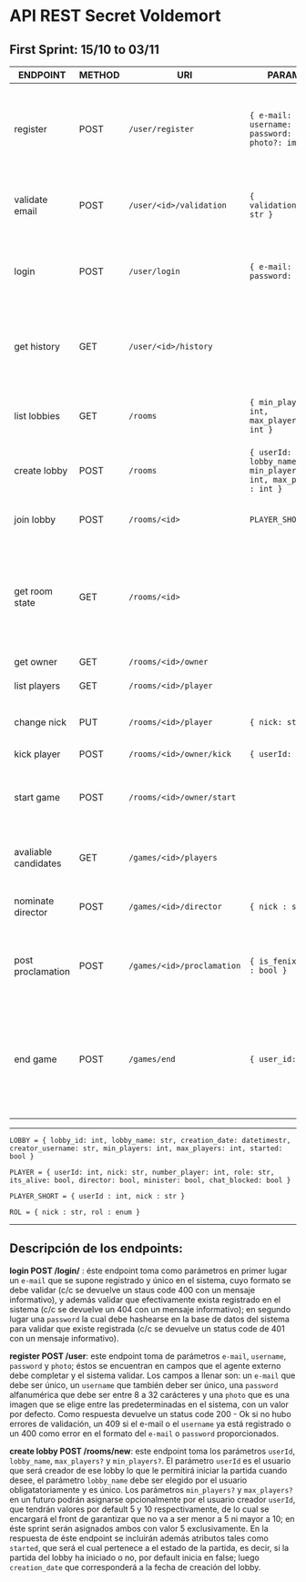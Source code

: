 # API REST Secret Voldemort

## First Sprint: 15/10 to 03/11

| ENDPOINT     | METHOD | URI         | PARAMS       | RESPONSE      | COMMENTS |
| ---------    | ------ | ----------- | ------------ | ------------- | -------- |
| register     | POST   | `/user/register` | `{ e-mail: str, username: str, password: str, photo?: image }` | 409: Conflict if: `e-mail` already registered or `username` already registered \ 400:Bad Request if: can't parse `e-mail` | `password` is hash |
| validate email | POST | `/user/<id>/validation` | `{ validation_code: str }` | 200: `{ userId : int }` \ 403:Forbidden if `validation_code` is wrong | |
| login | POST | `/user/login` | `{ e-mail: str, password: str } ` | 200: `{ userId: int }` \ 400: Bad request: can't parse `e-mail` \ 401 Unauthorized: invalid `password` | `password` is a hash |
| get history | GET | `/user/<id>/history` | | 200: `{ phoenix_wins : int, phoenix_loses : int; death_eater_wins : int, death_eater_loses: int}` |
| list lobbies | GET | `/rooms` | `{ min_players?: int, max_players?: int }` | 200: `[ { id : int, lobby_name: str, current_players : int, max_players: int, min_players: int } ]` | |
| create lobby | POST |`/rooms` | `{ userId: int, lobby_name: str, min_players : int, max_players : int } ` | 200 - `LOBBY` | |
| join lobby | POST |`/rooms/<id>` | `PLAYER_SHORT` | 200: `PLAYER` \ 409: Conflict if: `nick` already exists in this lobby | |
| get room state | GET | `/rooms/<id>` | | 200: ` { started : bool, game_id : int } ` | game_id = -1 when game has not started, when last player makes this call, room gets deleted |
| get owner | GET | `/rooms/<id>/owner` | | 200: `{ nick : str }` | |
| list players | GET | `/rooms/<id>/player`| | 200:`[ { nick: str} ]` | |
| change nick | PUT | `/rooms/<id>/player` | `{ nick: str }` | 200: `{ nick: str }` \ 409: Conflict if: `nick` already exists in this lobby | |
| kick player | POST | `/rooms/<id>/owner/kick` | `{ userId: int }` | | |
| start game | POST | `/rooms/<id>/owner/start` | | | Server stops more people from entering and starts the game. |
| avaliable candidates | GET | `/games/<id>/players` | | 200: `[ { nick : str } ]` | PRE : There's a Minister Selected |
| nominate director | POST | `/games/<id>/director` | `{ nick : str }` | 200: `{ nick : str }` \ 409:Conflict if nick submitted is not valid  |  |
| post proclamation | POST |`/games/<id>/proclamation` | `{ is_fenix_procl : bool }` | 200: `{ is_fenix_procl : bool }` \ 403: Forbidden : If the client is not the correct  |  | PRE : Minister and Director are selected
| end game | POST |`/games/end` | `{ user_id: int }` | `[ROL]` | Updates Player History, and when the last player makes this request, then the game gets deleted |

-------------

`LOBBY = { lobby_id: int, lobby_name: str, creation_date: datetimestr, creator_username: str, min_players: int, max_players: int, started: bool }`

`PLAYER = { userId: int, nick: str, number_player: int, role: str, its_alive: bool, director: bool, minister: bool, chat_blocked: bool }`

`PLAYER_SHORT = { userId : int, nick : str }`

`ROL = { nick : str, rol : enum }`

-------------

## Descripción de los endpoints:
 
**login POST /login/** : éste endpoint toma como parámetros en primer lugar un `e-mail` que se supone registrado y único en el sistema, cuyo formato se debe validar (c/c se devuelve un staus code 400 con un mensaje informativo), y además validar que efectivamente exista registrado en el sistema (c/c se devuelve un 404 con un mensaje informativo); en segundo lugar una `password` la cual debe hashearse en la base de datos del sistema para validar que existe registrada (c/c se devuelve un status code de 401 con un mensaje informativo). 

**register POST /user**: este endpoint toma de parámetros `e-mail`, `username`, `password` y `photo`; éstos se encuentran en campos que el agente externo debe completar y el sistema validar. Los campos a llenar son: un `e-mail` que debe ser único, un `username` que también deber ser único, una `password` alfanumérica que debe ser entre 8 a 32 carácteres y una `photo` que es una imagen que se elige entre las predeterminadas en el sistema, con un valor por defecto. Como respuesta devuelve un status code 200 - Ok si no hubo errores de validación, un 409 si el e-mail o el `username` ya está registrado o un 400 como error en el formato del `e-mail` o `password` proporcionados.

**create lobby POST /rooms/new**: este endpoint toma los parámetros `userId`, `lobby_name`, `max_players?` y `min_players?`. El parámetro `userId` es el usuario que será creador de ese lobby lo que le permitirá iniciar la partida cuando desee, el parámetro `lobby_name` debe ser elegido por el usuario obligatatoriamente y es único. Los parámetros `min_players?` y `max_players?` en un futuro podrán asignarse opcionalmente por el usuario creador `userId`, que tendrán valores por default 5 y 10 respectivamente, de lo cual se encargará el front de garantizar que no va a ser menor a 5 ni mayor a 10; en éste sprint serán asignados ambos con valor 5 exclusivamente. En la respuesta de éste endpoint se incluirán además atributos tales como `started`, que será el cual pertenece a el estado de la partida, es decir, si la partida del lobby ha iniciado o no, por default inicia en false; luego `creation_date` que corresponderá a la fecha de creación del lobby.
